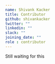 ```yaml
---
name: Shivank Kacker
title: Contributor
github: shivankacker
twitter: ""
linkedin: ""
slack: ""
joining_date: ""
role : contributor
---
```


Still waiting for this
